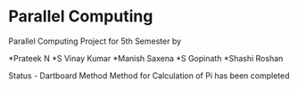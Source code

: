 Parallel Computing
=================

Parallel Computing Project for 5th Semester by

 *Prateek N
 *S Vinay Kumar
 *Manish Saxena
 *S Gopinath
 *Shashi Roshan

Status - Dartboard Method Method for Calculation of Pi has been completed
